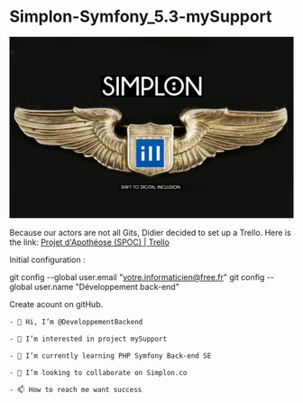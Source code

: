 # Simplon-Symfony_5.3-mySupport

![](image/README/1625988395649.png)

Because our actors are not all Gits, Didier decided to set up a Trello. Here is the link: [Projet d&#39;Apothéose (SPOC) | Trello](https://trello.com/b/56nBR4Av/projet-dapoth%C3%A9ose-spoc)

Initial configuration :

git config --global user.email "votre.informaticien@free.fr"
git config --global user.name "Développement back-end"

Create acount on gitHub.

```
- 👋 Hi, I’m @DeveloppementBackend
```

```
- 👀 I’m interested in project mySupport
```

```
- 🌱 I’m currently learning PHP Symfony Back-end SE
```

```
- 💞️ I’m looking to collaborate on Simplon.co
```

```
- 📫 How to reach me want success
```
